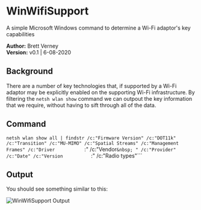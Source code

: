 # WinWifiSupport
A simple Microsoft Windows command to determine a Wi-Fi adaptor's key capabilities

**Author:** Brett Verney</br>
**Version:** v0.1 | 6-08-2020

## Background
There are a number of key technologies that, if supported by a Wi-Fi adaptor may be explicitly enabled on the supporting Wi-Fi infrastructure. By filtering the ```netsh wlan show``` command we can outpout the key information that we require, without having to sift through all of the data.

## Command
```netsh wlan show all | findstr /c:"Firmware Version" /c:"DOT11k" /c:"Transition" /c:"MU-MIMO" /c:"Spatial Streams" /c:"Management Frames" /c:"Driver```&nbsp;&nbsp;&nbsp;&nbsp;&nbsp;&nbsp;&nbsp;&nbsp;&nbsp;&nbsp;&nbsp;&nbsp;&nbsp;&nbsp;&nbsp;&nbsp;&nbsp;&nbsp;&nbsp;&nbsp;:" /c:"Vendor```&nbsp; " /c:"Provider" /c:"Date" /c:"Version```&nbsp;&nbsp;&nbsp;&nbsp;&nbsp;&nbsp;&nbsp;&nbsp;&nbsp;&nbsp;&nbsp;&nbsp;&nbsp;&nbsp;&nbsp;&nbsp;&nbsp;&nbsp;&nbsp;:" /c:"Radio types"```

## Output

You should see something similar to this:

![WinWifiSupport Output](https://github.com/wifiwizardofoz/WinWifiSupport/blob/master/winWifiSupport.PNG)
